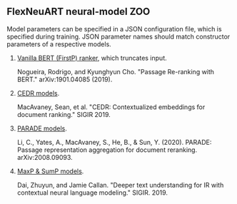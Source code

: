 ## FlexNeuART neural-model ZOO

Model parameters can be specified in a JSON configuration file, which is specified during training. 
JSON parameter names should match constructor parameters of a respective models.

1. [Vanilla BERT (FirstP) ranker](vanilla_bert.py), which truncates input. 

    Nogueira, Rodrigo, and Kyunghyun Cho. "Passage Re-ranking with BERT." arXiv:1901.04085 (2019).

2. [CEDR models](cedr).

    MacAvaney, Sean, et al. "CEDR: Contextualized embeddings for document ranking." SIGIR 2019.


3. [PARADE models](parade).
    
    Li, C., Yates, A., MacAvaney, S., He, B., & Sun, Y. (2020). PARADE:
    Passage representation aggregation for document reranking.
    arXiv:2008.09093.

4. [MaxP & SumP models](bert_aggreg_p.py).

    Dai, Zhuyun, and Jamie Callan. "Deeper text understanding for IR with contextual neural language modeling." SIGIR. 2019.